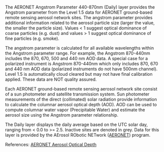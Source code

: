 The AERONET Angstrom Parameter 440-870nm (Daily) layer provides the Angstrom parameter from the Level 1.5 data for AERONET ground-based remote sensing aerosol network sites. The angstrom parameter provides additional information related to the aerosol particle size (larger the value, the smaller the particle size). Values < 1 suggest optical dominance of coarse particles (e.g. dust) and values > 1 suggest optical dominance of fine particles (e.g. smoke).

The angstrom parameter is calculated for all available wavelengths within the Angstrom parameter range. For example, the Angstrom 870-440nm includes the 870, 670, 500 and 440 nm AOD data. A special case for a polarized instrument is Angstrom 870-440nm which only includes 870, 670 and 440 nm AOD data (polarized instruments do not have 500nm channel). Level 1.5 is automatically cloud cleared but may not have final calibration applied. These data are NOT quality assured.

Each AERONET ground-based remote sensing aerosol network site consist of a sun photometer and satellite transmission system. Sun photometer measurements of the direct (collimated) solar radiation provide information to calculate the columnar aerosol optical depth (AOD). AOD can be used to compute columnar water vapor (Precipitable Water) and estimate the aerosol size using the Angstrom parameter relationship.

The Daily layer displays the daily average based on the UTC solar day, ranging from < 0.0 to >= 2.5. Inactive sites are denoted in grey. Data for this layer is provided by the AErosol RObotic NETwork ([AERONET](https://aeronet.gsfc.nasa.gov/)) program.

References: [AERONET Aerosol Optical Depth](https://aeronet.gsfc.nasa.gov/new_web/aerosols.html)

